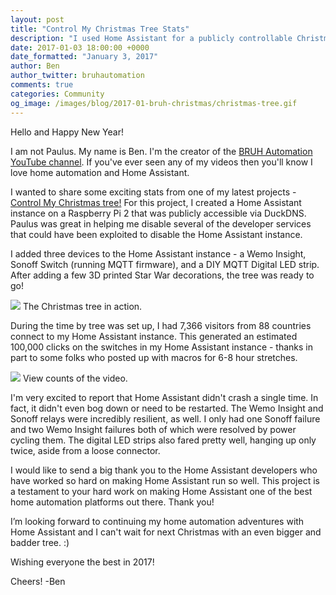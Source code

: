 ```yaml
---
layout: post
title: "Control My Christmas Tree Stats"
description: "I used Home Assistant for a publicly controllable Christmas tree and it worked great!"
date: 2017-01-03 18:00:00 +0000
date_formatted: "January 3, 2017"
author: Ben
author_twitter: bruhautomation
comments: true
categories: Community
og_image: /images/blog/2017-01-bruh-christmas/christmas-tree.gif
---
```


Hello and Happy New Year!

I am not Paulus. My name is Ben. I'm the creator of the [BRUH Automation YouTube channel][bruh]. If you've ever seen any of my videos then you'll know I love home automation and Home Assistant. 

I wanted to share some exciting stats from one of my latest projects - [Control My Christmas tree!](https://github.com/bruhautomation/BRUH-Christmas-Tree-2016) For this project, I created a Home Assistant instance on a Raspberry Pi 2 that was publicly accessible via DuckDNS. Paulus was great in helping me disable several of the developer services that could have been exploited to disable the Home Assistant instance. 

I added three devices to the Home Assistant instance - a Wemo Insight, Sonoff Switch (running MQTT firmware), and a DIY MQTT Digital LED strip. After adding a few 3D printed Star War decorations, the tree was ready to go! 

<p class='img'>
  <img src='/images/blog/2017-01-bruh-christmas/christmas-tree.gif'>
  The Christmas tree in action.
</p>

<!--more-->
During the time by tree was set up, I had 7,366 visitors from 88 countries connect to my Home Assistant instance. This generated an estimated 100,000 clicks on the switches in my Home Assistant instance - thanks in part to some folks who posted up with macros for 6-8 hour stretches. 

<p class='img'>
  <img src='/images/blog/2017-01-bruh-christmas/stats.png'>
  View counts of the video.
</p>

I'm very excited to report that Home Assistant didn't crash a single time. In fact, it didn't even bog down or need to be restarted. The Wemo Insight and Sonoff relays were incredibly resilient, as well. I only had one Sonoff failure and two Wemo Insight failures both of which were resolved by power cycling them. The digital LED strips also fared pretty well, hanging up only twice, aside from a loose connector.

I would like to send a big thank you to the Home Assistant developers who have worked so hard on making Home Assistant run so well. This project is a testament to your hard work on making Home Assistant one of the best home automation platforms out there. Thank you!

I’m looking forward to continuing my home automation adventures with Home Assistant and I can't wait for next Christmas with an even bigger and badder tree. :) 

Wishing everyone the best in 2017!

Cheers! -Ben

[bruh]: https://www.youtube.com/channel/UCLecVrux63S6aYiErxdiy4w
